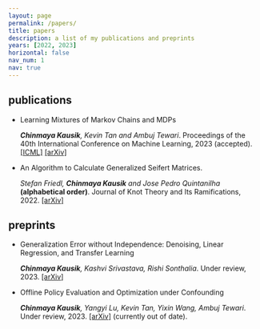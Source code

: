 ```yaml
---
layout: page
permalink: /papers/
title: papers
description: a list of my publications and preprints 
years: [2022, 2023]
horizontal: false
nav_num: 1
nav: true
---
```


## publications

* Learning Mixtures of Markov Chains and MDPs

  ___Chinmaya Kausik__, Kevin Tan and Ambuj Tewari_. Proceedings of the 40th International Conference on Machine Learning, 2023 (accepted). [[ICML]](https://icml.cc/virtual/2023/oral/25515) [[arXiv]](https://arxiv.org/abs/2211.09403)

* An Algorithm to Calculate Generalized Seifert Matrices.

  _Stefan Friedl, __Chinmaya Kausik__ and Jose Pedro Quintanilha_ **(alphabetical order)**. Journal of Knot Theory and Its Ramifications, 2022. [[arXiv]](https://arxiv.org/abs/2204.10004)
  
## preprints

* Generalization Error without Independence: Denoising, Linear Regression, and Transfer Learning

  ___Chinmaya Kausik__, Kashvi Srivastava, Rishi Sonthalia_. Under review, 2023. [[arXiv]](https://arxiv.org/abs/2305.17297)
  
* Offline Policy Evaluation and Optimization under Confounding

  ___Chinmaya Kausik__, Yangyi Lu, Kevin Tan, Yixin Wang, Ambuj Tewari_. Under review, 2023. [[arXiv]](https://arxiv.org/abs/2211.16583) (currently out of date).
